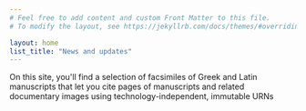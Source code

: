 ```yaml
---
# Feel free to add content and custom Front Matter to this file.
# To modify the layout, see https://jekyllrb.com/docs/themes/#overriding-theme-defaults

layout: home
list_title: "News and updates"
---
```


On this site, you'll find a selection of facsimiles of Greek and Latin manuscripts that let you cite pages of manuscripts and related documentary images using technology-independent, immutable URNs

